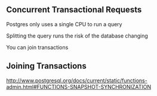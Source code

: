 ##  Concurrent Transactional Requests

Postgres only uses a single CPU to run a query

Splitting the query runs the risk of the database changing

You can join transactions

##  Joining Transactions

http://www.postgresql.org/docs/current/static/functions-admin.html#FUNCTIONS-SNAPSHOT-SYNCHRONIZATION


